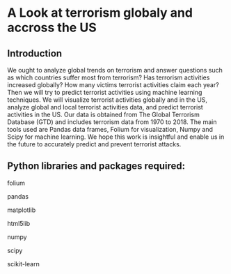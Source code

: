 # A Look at terrorism globaly and accross the US

## Introduction

We ought to analyze global trends on terrorism and answer questions such as which countries suffer most from terrorism? Has terrorism activities increased globally? How many victims terrorist activities claim each year? Then we will try to predict terrorist activities using machine learning techniques. We will visualize terrorist activities globally and in the US, analyze global and local terrorist activities data, and predict terrorist activities in the US. Our data is obtained from The Global Terrorism Database (GTD) and includes terrorism data from 1970 to 2018. The main tools used are Pandas data frames, Folium for visualization, Numpy and Scipy for machine learning.
We hope this work is insightful and enable us in the future to accurately predict and prevent terrorist attacks.

## Python libraries and packages required:

folium

pandas

matplotlib

html5lib

numpy

scipy

scikit-learn


